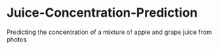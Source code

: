 # Juice-Concentration-Prediction
Predicting the concentration of a mixture of apple and grape juice from photos
